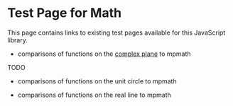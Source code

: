 
# Test Page for Math

This page contains links to existing test pages available for this JavaScript library.

* comparisons of functions on the [complex plane](https://paulmasson.github.io/math/test/complex-plane.html) to mpmath

TODO

* comparisons of functions on the unit circle to mpmath

* comparisons of functions on the real line to mpmath
